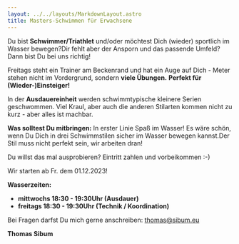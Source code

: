 ```yaml
---
layout: ../../layouts/MarkdownLayout.astro
title: Masters-Schwimmen für Erwachsene
---
```

Du bist **Schwimmer/Triathlet** und/oder möchtest Dich (wieder) sportlich im Wasser bewegen?Dir fehlt aber der Ansporn und das passende Umfeld? Dann bist Du bei uns richtig!

Freitags steht ein Trainer am Beckenrand und hat ein Auge auf Dich -
Meter stehen nicht im Vordergrund, sondern **viele Übungen.** 
**Perfekt für (Wieder-)Einsteiger!**

In der **Ausdauereinheit** werden schwimmtypische kleinere Serien geschwommen.
Viel Kraul, aber auch die anderen Stilarten kommen nicht zu kurz - aber alles ist machbar.

**Was solltest Du mitbringen:** In erster Linie Spaß im Wasser! 
Es wäre schön, wenn Du Dich in drei Schwimmstilen sicher im Wasser bewegen kannst.Der Stil muss nicht perfekt sein, wir arbeiten dran!

Du willst das mal ausprobieren? Eintritt zahlen und vorbeikommen :-)

Wir starten ab Fr. dem 01.12.2023!

**Wasserzeiten:**

* **mittwochs 18:30 - 19:30Uhr (Ausdauer)**
* **freitags 18:30 - 19:30Uhr (Technik / Koordination)**

Bei Fragen darfst Du mich gerne anschreiben: thomas@sibum.eu

**T﻿homas Sibum**